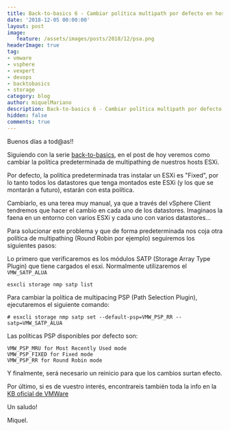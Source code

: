 ```yaml
---
title: Back-to-basics 6 - Cambiar política multipath por defecto en hosts ESXi
date: '2018-12-05 00:00:00'
layout: post
image: 
   feature: /assets/images/posts/2018/12/psa.png
headerImage: true
tag:
- vmware
- vsphere
- vexpert
- devops
- backtobasics
- storage
category: blog
author: miquelMariano
description: Back-to-basics 6 - Cambiar política multipath por defecto en hosts ESXi
hidden: false
comments: true
---
```


Buenos días a tod@as!!

Siguiendo con la serie [back-to-basics](https://miquelmariano.github.io/tags/#backtobasics), en el post de hoy veremos como cambiar la política predeterminada de multipathing de nuestros hosts ESXi.

Por defecto, la política predeterminada tras instalar un ESXi es "Fixed", por lo tanto todos los datastores que tenga montados este ESXi (y los que se montarán a futuro), estarán con esta política.

Cambiarlo, es una terea muy manual, ya que a través del vSphere Client tendremos que hacer el cambio en cada uno de los datastores. Imaginaos la faena en un entorno con varios ESXi y cada uno con varios datastores...

Para solucionar este problema y que de forma predeterminada nos coja otra política de multipathing (Round Robin por ejemplo) seguiremos los siguientes pasos:

Lo primero que verificaremos es los módulos SATP (Storage Array Type Plugin) que tiene cargados el esxi. Normalmente utilizaremos el `VMW_SATP_ALUA`

```ssh
esxcli storage nmp satp list
```

Para cambiar la política de multipacing PSP (Path Selection Plugin), ejecutaremos el siguiente comando:

```ssh
# esxcli storage nmp satp set --default-psp=VMW_PSP_RR --satp=VMW_SATP_ALUA
```

Las políticas PSP disponibles por defecto son: 

```
VMW_PSP_MRU for Most Recently Used mode
VMW_PSP_FIXED for Fixed mode
VMW_PSP_RR for Round Robin mode
```

Y finalmente, será necesario un reinicio para que los cambios surtan efecto.


Por último, si es de vuestro interés, encontrareis también toda la info en la [KB oficial de VMWare](https://kb.vmware.com/s/article/1017760)


Un saludo!

Miquel.


